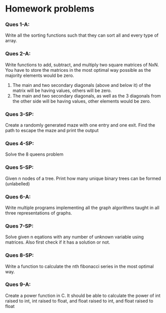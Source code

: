 # Homework problems

### Ques 1-A:
Write all the sorting functions such that they can sort all and every type of array.

### Ques 2-A:
Write functions to add, subtract, and multiply two square matrices of NxN. You have to store the matrices in the most optimal way possible as the majority elements would be zero. 
1. The main and two secondary diagonals (above and below it) of the matrix will be having values, others will be zero.
2. The main and two secondary diagonals, as well as the 3 diagonals from the other side will be having values, other elements would be zero.

### Ques 3-SP:
Create a randomly generated maze with one entry and one exit. Find the path to escape the maze and print the output

### Ques 4-SP:
Solve the 8 queens problem

### Ques 5-SP:
Given n nodes of a tree. Print how many unique binary trees can be formed (unlabelled)

### Ques 6-A:
Write multiple programs implementing all the graph algorithms taught in all three representations of graphs.

### Ques 7-SP:
Solve given n eqations with any number of unknown variable using matrices. Also first check if it has a solution or not.

### Ques 8-SP:
Write a function to calculate the nth fibonacci series in the most optimal way.

### Ques 9-A:
Create a power function in C. It should be able to calculate the power of int raised to int, int raised to float, and float raised to int, and float raised to float